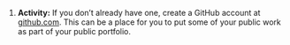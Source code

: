 1. **Activity:** If you don’t already have one, create a GitHub account at [github.com](github.com). This can be a place for you to put some of your public work as part of your public portfolio.
